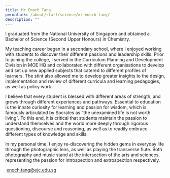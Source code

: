 ```yaml
---
title: Mr Enoch Tang
permalink: /about/staff/science/mr-enoch-tang/
description: ""
---
```

I graduated from the National University of Singapore and obtained a Bachelor of Science (Second Upper Honours) in Chemistry.

My teaching career began in a secondary school, where I enjoyed working with students to discover their different passions and leadership skills. Prior to joining the college, I served in the Curriculum Planning and Development Division in MOE HQ and collaborated with different organisations to develop and set up new applied subjects that catered to different profiles of learners. The stint also allowed me to develop greater insights to the design, implementation and review of different curricula and learning pedagogies, as well as policy work.

I believe that every student is blessed with different areas of strength, and grows through different experiences and pathways. Essential to education is the innate curiosity for learning and passion for wisdom, which is famously articulated by Socrates as “the unexamined life is not worth living”. To this end, it is critical that students maintain the passion to understand themselves and the world more deeply through rigorous questioning, discourse and reasoning, as well as to readily embrace different types of knowledge and skills.

In my personal time, I enjoy re-discovering the hidden gems in everyday life through the photographic lens, as well as playing the transverse flute. Both photography and music stand at the intersection of the arts and sciences, representing the passion for introspection and extrospection respectively.

 [enoch.tang@ejc.edu.sg](mailto:enoch.tang@ejc.edu.sg)